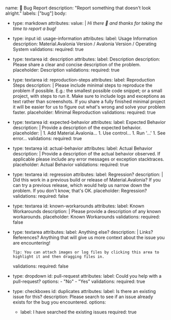 name: 🐞 Bug Report
description: "Report something that doesn't look alright."
labels: ["bug"]
body:
  - type: markdown
    attributes:
      value: |
        _Hi there :wave: and thanks for taking the time to report a bug!_

  - type: input
    id: usage-information
    attributes:
      label: Usage Information
      description: Material.Avalonia Version / Avalonia Version / Operating System
    validations:
      required: true

  - type: textarea
    id: description
    attributes:
      label: Description
      description: Please share a clear and concise description of the problem.
      placeholder: Description
    validations:
      required: true

  - type: textarea
    id: reproduction-steps
    attributes:
      label: Reproduction Steps
      description: |
        Please include minimal steps to reproduce the problem if possible. E.g.: the smallest possible code snippet; or a small project, with steps to run it. Make sure to include logs and exceptions as text rather than screenshots.
        If you share a fully finished minimal project it will be easier for us to figure out what's wrong and solve your problem faster.
      placeholder: Minimal Reproduction
    validations:
      required: true

  - type: textarea
    id: expected-behavior
    attributes:
      label: Expected Behavior
      description: |
        Provide a description of the expected behavior.
      placeholder: |
        1. Add Material.Avalonia...
        1. Use control...
        1. Run '...'
        1. See error...
    validations:
      required: true

  - type: textarea
    id: actual-behavior
    attributes:
      label: Actual Behavior
      description: |
        Provide a description of the actual behavior observed. If applicable please include any error messages or exception stacktraces.
      placeholder: Actual Behavior
    validations:
      required: true

  - type: textarea
    id: regression
    attributes:
      label: Regression?
      description: |
        Did this work in a previous build or release of Material.Avalonia? If you can try a previous release, which would help us narrow down the problem. If you don't know, that's OK.
      placeholder: Regression?
    validations:
      required: false

  - type: textarea
    id: known-workarounds
    attributes:
      label: Known Workarounds
      description: |
        Please provide a description of any known workarounds.
      placeholder: Known Workarounds
    validations:
      required: false

  - type: textarea
    attributes:
      label: Anything else?
      description: |
        Links? References? Anything that will give us more context about the issue you are encountering!
  
        Tip: You can attach images or log files by clicking this area to highlight it and then dragging files in.
    validations:
      required: false

  - type: dropdown
    id: pull-request
    attributes:
      label: Could you help with a pull-request?
      options:
        - "No"
        - "Yes"
    validations:
      required: true

  - type: checkboxes
    id: duplicates
    attributes:
      label: Is there an existing issue for this?
      description: Please search to see if an issue already exists for the bug you encountered.
      options:
      - label: I have searched the existing issues
      required: true
